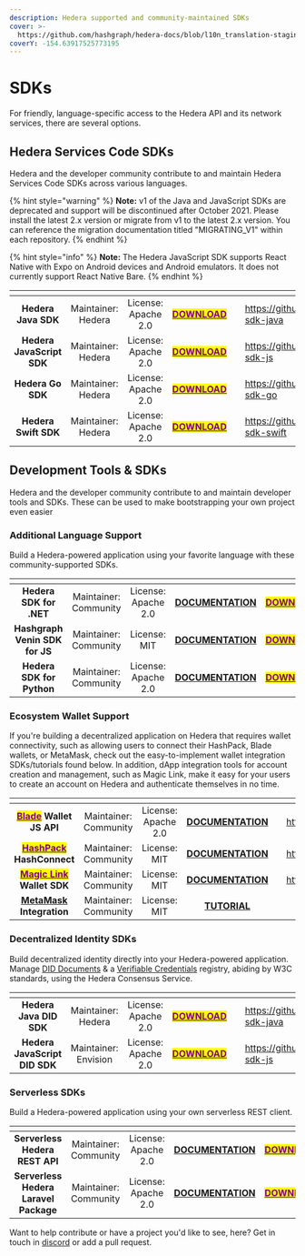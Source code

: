 ```yaml
---
description: Hedera supported and community-maintained SDKs
cover: >-
  https://github.com/hashgraph/hedera-docs/blob/l10n_translation-staging/zh-CN/zh/.gitbook/assets/Hero-Desktop-Tooling_2022-12-07-021130_ayix.webp
coverY: -154.63917525773195
---
```


# SDKs

For friendly, language-specific access to the Hedera API and its network services, there are several options.

## Hedera Services Code SDKs

Hedera and the developer community contribute to and maintain Hedera Services Code SDKs across various languages.

{% hint style="warning" %}
**Note:** v1 of the Java and JavaScript SDKs are deprecated and support will be discontinued after October 2021. Please install the latest 2.x version or migrate from v1 to the latest 2.x version. You can reference the migration documentation titled "MIGRATING\_V1" within each repository.
{% endhint %}

{% hint style="info" %}
**Note:** The Hedera JavaScript SDK supports React Native with Expo on Android devices and Android emulators. It does not currently support React Native Bare.
{% endhint %}

<table data-card-size="large" data-view="cards"><thead><tr><th align="center"></th><th align="center"></th><th align="center"></th><th align="center"></th><th data-hidden data-card-cover data-type="files"></th><th data-hidden data-card-target data-type="content-ref"></th></tr></thead><tbody><tr><td align="center"><strong>Hedera Java SDK</strong></td><td align="center">Maintainer: Hedera</td><td align="center">License: Apache 2.0</td><td align="center"><a href="https://github.com/hashgraph/hedera-sdk-java"><mark style="color:purple;"><strong>DOWNLOAD</strong></mark></a></td><td></td><td><a href="https://github.com/hashgraph/hedera-sdk-java">https://github.com/hashgraph/hedera-sdk-java</a></td></tr><tr><td align="center"><strong>Hedera JavaScript SDK</strong></td><td align="center">Maintainer: Hedera</td><td align="center">License: Apache 2.0</td><td align="center"><a href="https://github.com/hashgraph/hedera-sdk-js"><mark style="color:purple;"><strong>DOWNLOAD</strong></mark></a></td><td></td><td><a href="https://github.com/hashgraph/hedera-sdk-js">https://github.com/hashgraph/hedera-sdk-js</a></td></tr><tr><td align="center"><strong>Hedera Go SDK</strong></td><td align="center">Maintainer: Hedera</td><td align="center">License: Apache 2.0</td><td align="center"><a href="https://github.com/hashgraph/hedera-sdk-go"><mark style="color:purple;"><strong>DOWNLOAD</strong></mark></a></td><td></td><td><a href="https://github.com/hashgraph/hedera-sdk-go">https://github.com/hashgraph/hedera-sdk-go</a></td></tr><tr><td align="center"><strong>Hedera Swift SDK</strong></td><td align="center">Maintainer: Hedera</td><td align="center">License: Apache 2.0</td><td align="center"><a href="https://github.com/hashgraph/hedera-sdk-swift"><mark style="color:purple;"><strong>DOWNLOAD</strong></mark></a></td><td></td><td><a href="https://github.com/hashgraph/hedera-sdk-swift">https://github.com/hashgraph/hedera-sdk-swift</a></td></tr></tbody></table>

## Development Tools & SDKs

Hedera and the developer community contribute to and maintain developer tools and SDKs. These can be used to make bootstrapping your own project even easier

### Additional Language Support

Build a Hedera-powered application using your favorite language with these community-supported SDKs.

<table data-card-size="large" data-view="cards"><thead><tr><th align="center"></th><th align="center"></th><th align="center"></th><th align="center"></th><th align="center"></th><th data-hidden data-card-cover data-type="files"></th><th data-hidden data-card-target data-type="content-ref"></th></tr></thead><tbody><tr><td align="center"><strong>Hedera SDK for .NET</strong></td><td align="center">Maintainer: Community</td><td align="center">License: Apache 2.0</td><td align="center"><a href="https://bugbytesinc.github.io/Hashgraph/"><strong>DOCUMENTATION</strong></a></td><td align="center"><a href="https://github.com/bugbytesinc/Hashgraph"><mark style="color:purple;"><strong>DOWNLOAD</strong></mark></a></td><td></td><td><a href="https://github.com/bugbytesinc/Hashgraph">https://github.com/bugbytesinc/Hashgraph</a></td></tr><tr><td align="center"><strong>Hashgraph Venin SDK for JS</strong></td><td align="center">Maintainer: Community</td><td align="center">License: MIT</td><td align="center"><a href="https://venin.buidlerlabs.com/"><strong>DOCUMENTATION</strong></a></td><td align="center"><a href="https://github.com/buidler-labs/hashgraph-venin-js"><mark style="color:purple;"><strong>DOWNLOAD</strong></mark></a></td><td></td><td><a href="https://github.com/buidler-labs/hashgraph-venin-js">https://github.com/buidler-labs/hashgraph-venin-js</a></td></tr><tr><td align="center"><strong>Hedera SDK for Python</strong></td><td align="center">Maintainer: Community</td><td align="center">License: Apache 2.0</td><td align="center"><a href="https://github.com/wensheng/hedera-sdk-py/blob/main/README.md"><strong>DOCUMENTATION</strong></a></td><td align="center"><a href="https://github.com/wensheng/hedera-sdk-py"><mark style="color:purple;"><strong>DOWNLOAD</strong></mark></a></td><td></td><td><a href="https://github.com/wensheng/hedera-sdk-py">https://github.com/wensheng/hedera-sdk-py</a></td></tr></tbody></table>

### Ecosystem Wallet Support

If you're building a decentralized application on Hedera that requires wallet connectivity, such as allowing users to connect their HashPack, Blade wallets, or MetaMask, check out the easy-to-implement wallet integration SDKs/tutorials found below. In addition, dApp integration tools for account creation and management, such as Magic Link, make it easy for your users to create an account on Hedera and authenticate themselves in no time.

<table data-view="cards"><thead><tr><th align="center"></th><th align="center"></th><th align="center"></th><th align="center"></th><th data-hidden data-card-cover data-type="files"></th><th data-hidden data-card-target data-type="content-ref"></th></tr></thead><tbody><tr><td align="center"><a href="https://www.bladewallet.io/"><mark style="color:purple;"><strong>Blade</strong></mark></a> <strong>Wallet JS API</strong></td><td align="center">Maintainer: Community</td><td align="center">License: Apache 2.0</td><td align="center"><a href="https://blade-labs.github.io/blade-web3.js/"><strong>DOCUMENTATION</strong></a></td><td></td><td><a href="https://www.bladewallet.io/">https://www.bladewallet.io/</a></td></tr><tr><td align="center"><a href="https://www.hashpack.app/"><mark style="color:purple;"><strong>HashPack</strong></mark> </a><strong>HashConnect</strong></td><td align="center">Maintainer: Community</td><td align="center">License: MIT</td><td align="center"><a href="https://www.hashpack.app/hashconnect"><strong>DOCUMENTATION</strong></a></td><td></td><td><a href="https://www.hashpack.app/">https://www.hashpack.app/</a></td></tr><tr><td align="center"><a href="https://magic.link/"><mark style="color:purple;"><strong>Magic Link</strong></mark></a> <strong>Wallet SDK</strong></td><td align="center">Maintainer: Community</td><td align="center">License: MIT</td><td align="center"><a href="https://magic.link/docs/auth/blockchains/hedera"><strong>DOCUMENTATION</strong></a></td><td></td><td><a href="https://magic.link/docs/auth/blockchains/hedera">https://magic.link/docs/auth/blockchains/hedera</a></td></tr><tr><td align="center"><a href="https://metamask.io/"><strong>MetaMask</strong></a> <strong>Integration</strong></td><td align="center">Maintainer: Community</td><td align="center">License: MIT</td><td align="center"><a href="../../tutorials/smart-contracts/create-an-hbar-faucet-app-using-react-and-metamask.md"><strong>TUTORIAL</strong></a></td><td></td><td></td></tr></tbody></table>

### Decentralized Identity SDKs

Build decentralized identity directly into your Hedera-powered application. Manage [DID Documents](https://www.w3.org/TR/did-core/) & a [Verifiable Credentials](https://www.w3.org/TR/vc-data-model/) registry, abiding by W3C standards, using the Hedera Consensus Service.

<table data-card-size="large" data-view="cards"><thead><tr><th align="center"></th><th align="center"></th><th align="center"></th><th align="center"></th><th data-hidden data-card-cover data-type="files"></th><th data-hidden data-card-target data-type="content-ref"></th></tr></thead><tbody><tr><td align="center"><strong>Hedera Java DID SDK</strong></td><td align="center">Maintainer: Hedera</td><td align="center">License: Apache 2.0</td><td align="center"><a href="https://github.com/hashgraph/did-sdk-java"><mark style="color:purple;"><strong>DOWNLOAD</strong></mark></a></td><td></td><td><a href="https://github.com/hashgraph/did-sdk-java">https://github.com/hashgraph/did-sdk-java</a></td></tr><tr><td align="center"><strong>Hedera JavaScript DID SDK</strong></td><td align="center">Maintainer: Envision</td><td align="center">License: Apache 2.0</td><td align="center"><a href="https://github.com/hashgraph/did-sdk-js"><mark style="color:purple;"><strong>DOWNLOAD</strong></mark></a></td><td></td><td><a href="https://github.com/hashgraph/did-sdk-js">https://github.com/hashgraph/did-sdk-js</a></td></tr></tbody></table>

### Serverless SDKs

Build a Hedera-powered application using your own serverless REST client.

<table data-card-size="large" data-view="cards"><thead><tr><th align="center"></th><th align="center"></th><th align="center"></th><th align="center"></th><th align="center"></th><th data-hidden data-card-cover data-type="files"></th><th data-hidden data-card-target data-type="content-ref"></th></tr></thead><tbody><tr><td align="center"><strong>Serverless Hedera REST API</strong></td><td align="center">Maintainer: Community</td><td align="center">License: Apache 2.0</td><td align="center"><a href="https://docs.trust.enterprises/"><strong>DOCUMENTATION</strong></a></td><td align="center"><a href="https://github.com/trustenterprises/hedera-serverless-api"><mark style="color:purple;"><strong>DOWNLOAD</strong></mark></a></td><td></td><td><a href="https://github.com/trustenterprises/hedera-serverless-api">https://github.com/trustenterprises/hedera-serverless-api</a></td></tr><tr><td align="center"><strong>Serverless Hedera Laravel Package</strong></td><td align="center">Maintainer: Community</td><td align="center">License: Apache 2.0</td><td align="center"><a href="https://docs.trust.enterprises/laravel/working-with-laravel"><strong>DOCUMENTATION</strong></a></td><td align="center"><a href="https://github.com/trustenterprises/laravel-hashgraph"><mark style="color:purple;"><strong>DOWNLOAD</strong></mark></a></td><td></td><td><a href="https://github.com/trustenterprises/laravel-hashgraph">https://github.com/trustenterprises/laravel-hashgraph</a></td></tr></tbody></table>

Want to help contribute or have a project you'd like to see, here? Get in touch in [discord](http://hedera.com/discord) or add a pull request.
